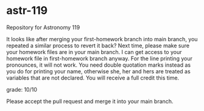 # astr-119
Repository for Astronomy 119

It looks like after merging your first-homework branch into main branch, you repeated a similar process to revert it back? Next time, please make sure your homework files are in your main branch. I can get access to your homework file in first-homework branch anyway. For the line printing your pronounces, it will not work. You need double quotation marks instead as you do for printing your name, otherwise she, her and hers are treated as variables that are not declared. You will receive a full credit this time.

grade: 10/10

Please accept the pull request and merge it into your main branch.
